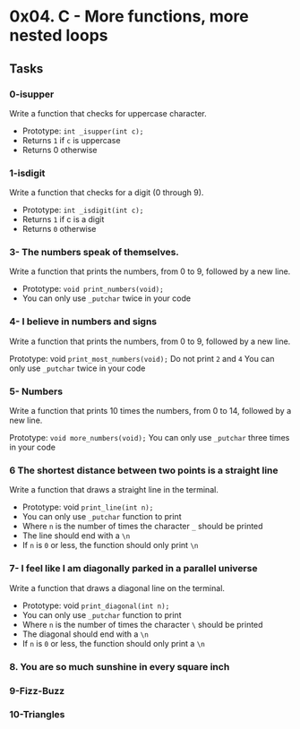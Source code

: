 # 0x04. C - More functions, more nested loops

## Tasks

### 0-isupper
Write a function that checks for uppercase character.

 - Prototype: `int _isupper(int c);`
 - Returns `1` if `c` is uppercase
 - Returns 0 otherwise

### 1-isdigit
Write a function that checks for a digit (0 through 9).

 - Prototype: `int _isdigit(int c);`
 - Returns `1` if c is a digit
 - Returns `0` otherwise

### 3- The numbers speak of themselves.
Write a function that prints the numbers, from 0 to 9, followed by a new line.

 - Prototype: `void print_numbers(void);`
 - You can only use `_putchar` twice in your code

### 4- I believe in numbers and signs
Write a function that prints the numbers, from 0 to 9, followed by a new line.

Prototype: void `print_most_numbers(void);`
Do not print `2` and `4`
You can only use `_putchar` twice in your code

### 5- Numbers
Write a function that prints 10 times the numbers, from 0 to 14, followed by a new line.

Prototype: `void more_numbers(void);`
You can only use `_putchar` three times in your code

### 6 The shortest distance between two points is a straight line
Write a function that draws a straight line in the terminal.

 - Prototype: void `print_line(int n);`
 - You can only use `_putchar` function to print
 - Where `n` is the number of times the character `_` should be printed
 - The line should end with a `\n`
 - If `n` is `0` or less, the function should only print `\n`

### 7- I feel like I am diagonally parked in a parallel universe
Write a function that draws a diagonal line on the terminal.

 - Prototype: void `print_diagonal(int n);`
 - You can only use `_putchar` function to print
 - Where `n` is the number of times the character `\` should be printed
 - The diagonal should end with a `\n`
 - If `n` is `0` or less, the function should only print a `\n`

### 8. You are so much sunshine in every square inch

### 9-Fizz-Buzz

### 10-Triangles

